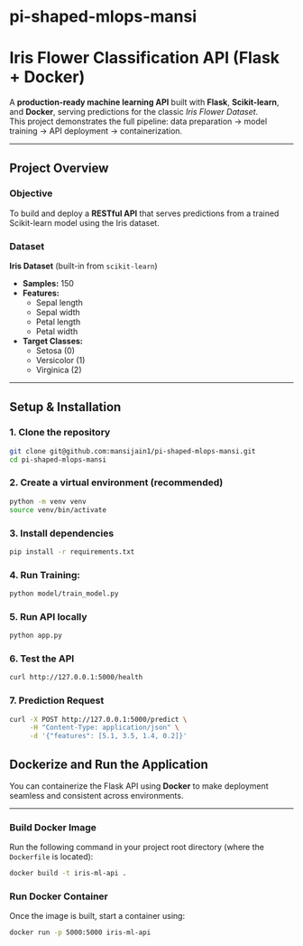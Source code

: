 # pi-shaped-mlops-mansi


# Iris Flower Classification API (Flask + Docker)

A **production-ready machine learning API** built with **Flask**, **Scikit-learn**, and **Docker**, serving predictions for the classic *Iris Flower Dataset*.  
This project demonstrates the full pipeline: data preparation → model training → API deployment → containerization.

---

## Project Overview

### Objective
To build and deploy a **RESTful API** that serves predictions from a trained Scikit-learn model using the Iris dataset.

### Dataset
**Iris Dataset** (built-in from `scikit-learn`)

- **Samples:** 150  
- **Features:**  
  - Sepal length  
  - Sepal width  
  - Petal length  
  - Petal width  
- **Target Classes:**  
  - Setosa (0)  
  - Versicolor (1)  
  - Virginica (2)

---


##  Setup & Installation

### 1. Clone the repository
```bash
git clone git@github.com:mansijain1/pi-shaped-mlops-mansi.git
cd pi-shaped-mlops-mansi
```

### 2. Create a virtual environment (recommended)
```bash
python -m venv venv
source venv/bin/activate  
```
### 3. Install dependencies
```bash
pip install -r requirements.txt
```

### 4. Run Training:
```bash
python model/train_model.py
```

### 5. Run API locally
```bash
python app.py
```

### 6. Test the API
```bash
curl http://127.0.0.1:5000/health
```

### 7. Prediction Request
```bash
curl -X POST http://127.0.0.1:5000/predict \
     -H "Content-Type: application/json" \
     -d '{"features": [5.1, 3.5, 1.4, 0.2]}'
```

## Dockerize and Run the Application

You can containerize the Flask API using **Docker** to make deployment seamless and consistent across environments.

---

### Build Docker Image
Run the following command in your project root directory (where the `Dockerfile` is located):

```bash
docker build -t iris-ml-api .
```

### Run Docker Container

Once the image is built, start a container using:

```bash
docker run -p 5000:5000 iris-ml-api
```